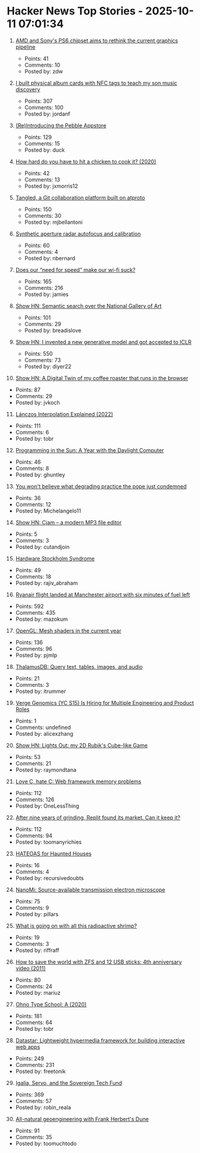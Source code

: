 # Hacker News Top Stories - 2025-10-11 07:01:34

1. [AMD and Sony's PS6 chipset aims to rethink the current graphics pipeline](https://arstechnica.com/gaming/2025/10/amd-and-sony-tease-new-chip-architecture-ahead-of-playstation-6/)
   - Points: 41
   - Comments: 10
   - Posted by: zdw

2. [I built physical album cards with NFC tags to teach my son music discovery](https://fulghum.io/album-cards)
   - Points: 307
   - Comments: 100
   - Posted by: jordanf

3. [(Re)Introducing the Pebble Appstore](https://ericmigi.com/blog/re-introducing-the-pebble-appstore/)
   - Points: 129
   - Comments: 15
   - Posted by: duck

4. [How hard do you have to hit a chicken to cook it? (2020)](https://james-simon.github.io/blog/chicken-cooking/)
   - Points: 42
   - Comments: 13
   - Posted by: jxmorris12

5. [Tangled, a Git collaboration platform built on atproto](https://blog.tangled.org/intro)
   - Points: 150
   - Comments: 30
   - Posted by: mjbellantoni

6. [Synthetic aperture radar autofocus and calibration](https://hforsten.com/synthetic-aperture-radar-autofocus-and-calibration.html)
   - Points: 60
   - Comments: 4
   - Posted by: nbernard

7. [Does our “need for speed” make our wi-fi suck?](https://orb.net/blog/does-speed-make-wifi-suck)
   - Points: 165
   - Comments: 216
   - Posted by: jamies

8. [Show HN: Semantic search over the National Gallery of Art](https://nga.demo.mixedbread.com/)
   - Points: 101
   - Comments: 29
   - Posted by: breadislove

9. [Show HN: I invented a new generative model and got accepted to ICLR](https://discrete-distribution-networks.github.io/)
   - Points: 550
   - Comments: 73
   - Posted by: diyer22

10. [Show HN: A Digital Twin of my coffee roaster that runs in the browser](https://autoroaster.com/)
   - Points: 87
   - Comments: 29
   - Posted by: jvkoch

11. [Lánczos Interpolation Explained (2022)](https://mazzo.li/posts/lanczos.html)
   - Points: 111
   - Comments: 6
   - Posted by: tobr

12. [Programming in the Sun: A Year with the Daylight Computer](https://wickstrom.tech/2025-10-10-programming-in-the-sun-a-year-with-the-daylight-computer.html)
   - Points: 46
   - Comments: 8
   - Posted by: ghuntley

13. [You won't believe what degrading practice the pope just condemned](https://www.theguardian.com/australia-news/2025/oct/10/you-wont-believe-what-degrading-practice-the-pope-just-condemned)
   - Points: 36
   - Comments: 12
   - Posted by: Michelangelo11

14. [Show HN: Cjam – a modern MP3 file editor](https://github.com/cutandjoin/Cjam/releases/tag/v2230)
   - Points: 5
   - Comments: 3
   - Posted by: cutandjoin

15. [Hardware Stockholm Syndrome](https://programmingsimplicity.substack.com/p/hardware-stockholm-syndrome)
   - Points: 49
   - Comments: 18
   - Posted by: rajiv_abraham

16. [Ryanair flight landed at Manchester airport with six minutes of fuel left](https://www.theguardian.com/business/2025/oct/10/ryanair-flight-landed-at-manchester-airport-with-six-minutes-of-fuel-left-flight-log-suggests)
   - Points: 592
   - Comments: 435
   - Posted by: mazokum

17. [OpenGL: Mesh shaders in the current year](https://www.supergoodcode.com/mesh-shaders-in-the-current-year/)
   - Points: 136
   - Comments: 96
   - Posted by: pjmlp

18. [ThalamusDB: Query text, tables, images, and audio](https://github.com/itrummer/thalamusdb)
   - Points: 21
   - Comments: 3
   - Posted by: itrummer

19. [Verge Genomics (YC S15) Is Hiring for Multiple Engineering and Product Roles](undefined)
   - Points: 1
   - Comments: undefined
   - Posted by: alicexzhang

20. [Show HN: Lights Out: my 2D Rubik's Cube-like Game](https://raymondtana.github.io/projects/pages/Lights_Out.html)
   - Points: 53
   - Comments: 21
   - Posted by: raymondtana

21. [Love C, hate C: Web framework memory problems](https://alew.is/lava.html)
   - Points: 112
   - Comments: 126
   - Posted by: OneLessThing

22. [After nine years of grinding, Replit found its market. Can it keep it?](https://techcrunch.com/2025/10/02/after-nine-years-of-grinding-replit-finally-found-its-market-can-it-keep-it/)
   - Points: 112
   - Comments: 94
   - Posted by: toomanyrichies

23. [HATEOAS for Haunted Houses](https://www.sanfordtech.xyz/posts/hateoas-for-haunted-houses/)
   - Points: 16
   - Comments: 4
   - Posted by: recursivedoubts

24. [NanoMi: Source-available transmission electron microscope](https://nanomi.org/)
   - Points: 75
   - Comments: 9
   - Posted by: pillars

25. [What is going on with all this radioactive shrimp?](https://www.consumerreports.org/health/food-safety/radioactive-shrimp-explained-a5493175857/)
   - Points: 19
   - Comments: 3
   - Posted by: riffraff

26. [How to save the world with ZFS and 12 USB sticks: 4th anniversary video (2011)](https://constantin.glez.de/posts/2011-01-24-how-to-save-the-world-with-zfs-and-12-usb-sticks-4th-anniversary-video-re-release-edition/)
   - Points: 80
   - Comments: 24
   - Posted by: mariuz

27. [Ohno Type School: A (2020)](https://ohnotype.co/blog/ohno-type-school-a)
   - Points: 181
   - Comments: 64
   - Posted by: tobr

28. [Datastar: Lightweight hypermedia framework for building interactive web apps](https://data-star.dev/)
   - Points: 249
   - Comments: 231
   - Posted by: freetonik

29. [Igalia, Servo, and the Sovereign Tech Fund](https://www.igalia.com/2025/10/09/Igalia,-Servo,-and-the-Sovereign-Tech-Fund.html)
   - Points: 369
   - Comments: 57
   - Posted by: robin_reala

30. [All-natural geoengineering with Frank Herbert's Dune](https://www.governance.fyi/p/all-natural-geoengineering-with-frank)
   - Points: 91
   - Comments: 35
   - Posted by: toomuchtodo


